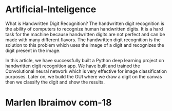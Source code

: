 # Artificial-Inteligence

What is Handwritten Digit Recognition?
The handwritten digit recognition is the ability of computers to recognize human handwritten digits. It is a hard task for the machine because handwritten digits are not perfect and can be made with many different flavors. The handwritten digit recognition is the solution to this problem which uses the image of a digit and recognizes the digit present in the image.


In this article, we have successfully built a Python deep learning project on handwritten digit recognition app. We have built and trained the Convolutional neural network which is very effective for image classification purposes. Later on, we build the GUI where we draw a digit on the canvas then we classify the digit and show the results.

# Marlen Ibraimov com-18
